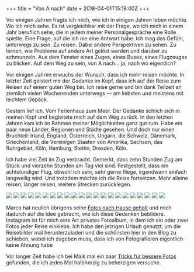 +++
title = "Von A nach"
date = 2018-04-01T15:18:00Z
+++

Vor einigen Jahren fragte ich mich, wie ich in einigen Jahren leben möchte. Wo ich mich sehe. Es ist vergleichbar mit der Frage, wo ich mich in einem Jahr beruflich sehe, die in jedem meiner Personalgespräche eine Rolle spielte. Eine Frage, auf die ich nie eine Antwort habe. Ich mag das Gefühl, unterwegs zu sein. Zu reisen. Dabei andere Perspektiven zu sehen. Zu lernen, wie Probleme auf andere Art gelöst werden und darüber zu schmunzeln. Aus dem Fenster eines Zuges, eines Buses, eines Flugzeuges zu blicken. Auf dem Weg zu sein, von A nach... ja, nach wo eigentlich? 

Vor einigen Jahren erwuchs der Wunsch, dass ich mehr reisen möchte. In letzter Zeit geistert mir der Gedanke im Kopf, dass ich auf der Reise zum Reisen auf einem guten Weg bin. Ich reise gerne und bin dank Teilzeit an ziemlich vielen Wochenenden unterwegs — am liebsten und meistens mit leichtem Gepäck.

Gestern lief ich. Vom Ferienhaus zum Meer. Der Gedanke schlich sich in meinen Kopf und begleitete mich auf dem Weg zurück. In den letzten Jahren kam ich im Rahmen meiner Möglichkeiten ganz gut rum. Habe ein paar neue Länder, Regionen und Städte gesehen. Und doch nur einen Bruchteil: Irland, England, Österreich, Ungarn, die Schweiz, Dänemark, Griechenland, die Vereinigen Staaten von Amerika, Sachsen, das Ruhrgebiet, Köln, Hamburg, Stettin, Dresden, Köln.

Ich habe viel Zeit im Zug verbracht. Gemerkt, dass zehn Stunden Zug am Stück und vierzehn Stunden am Tag viel sind. Festgestellt, dass ein achtstündiger Flug, obwohl ich sehr, sehr gerne fliege, irgendwann einfach langweilig wird. Und trotzdem möchte ich die Reise fortsetzen. Mehr alleine reisen, länger reisen, weitere Strecken zurücklegen.

![](/img/IMG_133_instagram.jpg)
![](/img/IMG_134_instagram.jpg)
![](/img/IMG_135_instagram.jpg)
![](/img/IMG_136_instagram.jpg)
![](/img/IMG_137_instagram.jpg)
![](/img/IMG_138_instagram.jpg)
![](/img/IMG_139_instagram.jpg)
![](/img/IMG_154_instagram.jpg)
![](/img/IMG_140_instagram.jpg)
![](/img/IMG_141_instagram.jpg)
![](/img/IMG_142_instagram.jpg)
![](/img/IMG_143_instagram.jpg)
![](/img/IMG_145_instagram.jpg)
![](/img/IMG_153_instagram.jpg)
![](/img/IMG_144_instagram.jpg)
![](/img/IMG_146_instagram.jpg)
![](/img/IMG_147_instagram.jpg)
![](/img/IMG_148_instagram.jpg)
![](/img/IMG_149_instagram.jpg)
![](/img/IMG_150_instagram.jpg)
![](/img/IMG_151_instagram.jpg)
![](/img/IMG_152_instagram.jpg)

Marco hat neulich übrigens seine [Fotos nach Hause geholt](https://www.unmus.de/instagram-on-unmus/) und mich dadurch auf die Idee gebracht, wie ich diese Gedanken bebildere. Instagram ist für mich eine Art privates Fotoalbum, in dem ich ein oder zwei Fotos jeder Reise einklebe. Ich habe den jetzigen Urlaub genutzt, um die Reisebilder mal herunterzuladen und die schönsten hier in den Blog zu schieben, wobei ich zugeben muss, dass ich von Fotografieren eigentlich keine Ahnung habe

Vor langer Zeit habe ich bei Maik mal ein paar [Tricks für bessere Fotos](https://www.langweiledich.net/so-machst-du-bessere-fotos/) gefunden, die ich jedes Mal halbherzig zu beherzigen versuche.